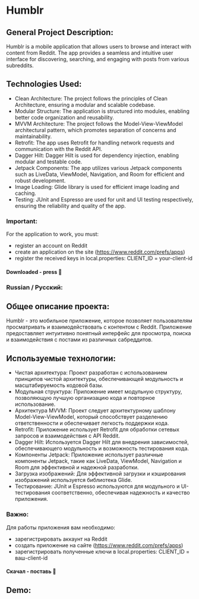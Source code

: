 # Humblr

## General Project Description:

Humblr is a mobile application that allows users to browse and interact with content from Reddit.
The app provides a seamless and intuitive user interface for discovering, searching, and engaging
with posts from various subreddits.

## Technologies Used:

- Clean Architecture: The project follows the principles of Clean Architecture, ensuring a
  modular and scalable codebase.
- Modular Structure: The application is structured into modules, enabling better code
  organization and reusability.
- MVVM Architecture: The project follows the Model-View-ViewModel architectural pattern, which
  promotes separation of concerns and maintainability.
- Retrofit: The app uses Retrofit for handling network requests and communication with the Reddit
  API.
- Dagger Hilt: Dagger Hilt is used for dependency injection, enabling modular and testable code.
- Jetpack Components: The app utilizes various Jetpack components such as LiveData, ViewModel,
  Navigation, and Room for efficient and robust development.
- Image Loading: Glide library is used for efficient image loading and caching.
- Testing: JUnit and Espresso are used for unit and UI testing respectively, ensuring the
  reliability
  and quality of the app.

### Important:

 For the application to work, you must:
- register an account on Reddit
- create an application on the site (https://www.reddit.com/prefs/apps)
- register the received keys in local.properties: CLIENT_ID = your-client-id

#### Downloaded - press 🌟



### Russian / Русский:

## Общее описание проекта:

Humblr - это мобильное приложение, которое позволяет пользователям просматривать и взаимодействовать
с контентом с Reddit. Приложение предоставляет интуитивно понятный интерфейс для просмотра, поиска и
взаимодействия с постами из различных сабреддитов.

## Используемые технологии:

- Чистая архитектура: Проект разработан с использованием принципов чистой архитектуры,
  обеспечивающей модульность и масштабируемость кодовой базы.
- Модульная структура: Приложение имеет модульную структуру, позволяющую лучшую организацию кода
  и повторное использование.
- Архитектура MVVM: Проект следует архитектурному шаблону Model-View-ViewModel, который способствует
  разделению ответственности и обеспечивает легкость поддержки кода.
- Retrofit: Приложение использует Retrofit для обработки сетевых запросов и взаимодействия с API
  Reddit.
- Dagger Hilt: Используется Dagger Hilt для внедрения зависимостей, обеспечивающего модульность и
  возможность тестирования кода.
- Компоненты Jetpack: Приложение использует различные компоненты Jetpack, такие как LiveData,
  ViewModel, Navigation и Room для эффективной и надежной разработки.
- Загрузка изображений: Для эффективной загрузки и кэширования изображений используется библиотека
  Glide.
- Тестирование: JUnit и Espresso используются для модульного и UI-тестирования соответственно,
  обеспечивая надежность и качество приложения.

### Важно:

Для работы приложения вам необходимо:
- зарегистрировать аккаунт на Reddit
- создать приложение на сайте (https://www.reddit.com/prefs/apps)
- зарегистрировать полученные ключи в local.properties: CLIENT_ID = ваш-client-id

#### Скачал - поставь 🌟

## Demo:


